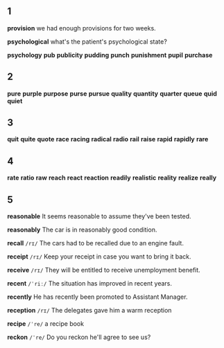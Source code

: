 ## 1
**provision** 
we had enough provisions for two weeks.

**psychological** 
what's the patient's psychological state?

**psychology** 
**pub** 
**publicity** 
**pudding** 
**punch** 
**punishment** 
**pupil** 
**purchase** 

## 2
**pure** 
**purple** 
**purpose** 
**purse** 
**pursue** 
**quality** 
**quantity** 
**quarter** 
**queue** 
**quid** 
**quiet** 

## 3
**quit** 
**quite** 
**quote** 
**race**
**racing** 
**radical** 
**radio**
**rail** 
**raise** 
**rapid** 
**rapidly** 
**rare**  

## 4
**rate** 
**ratio** 
**raw** 
**reach** 
**react** 
**reaction** 
**readily** 
**realistic** 
**reality** 
**realize** 
**really** 

## 5
**reasonable** 
It seems reasonable to assume they've been tested.

**reasonably** 
The car is in reasonably good condition.

**recall** 
`/rɪ/`
The cars had to be recalled due to an engine fault.

**receipt** 
`/rɪ/`
Keep your receipt in case you want to bring it back.

**receive** 
`/rɪ/`
They will be entitled to receive unemployment benefit.

**recent** 
`/ˈriː/`
The situation has improved in recent years.

**recently** 
He has recently been promoted to Assistant Manager.

**reception** 
`/rɪ/`
The delegates gave him a warm reception

**recipe** 
`/ˈre/`
a recipe book

**reckon**
`/ˈre/`
Do you reckon he'll agree to see us?